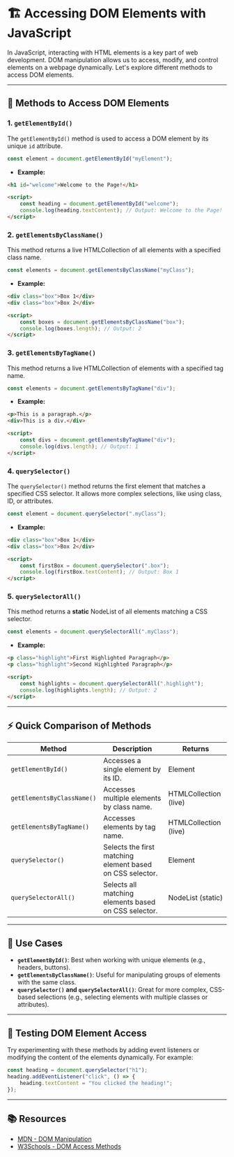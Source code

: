 # 🏗️ Accessing DOM Elements with JavaScript

In JavaScript, interacting with HTML elements is a key part of web development. DOM manipulation allows us to access, modify, and control elements on a webpage dynamically. Let's explore different methods to access DOM elements.

---

## 📜 Methods to Access DOM Elements

### 1. **`getElementById()`**

The `getElementById()` method is used to access a DOM element by its unique `id` attribute.

```javascript
const element = document.getElementById("myElement");
```

- **Example:**

```html
<h1 id="welcome">Welcome to the Page!</h1>

<script>
    const heading = document.getElementById("welcome");
    console.log(heading.textContent); // Output: Welcome to the Page!
</script>
```

### 2. **`getElementsByClassName()`**

This method returns a live HTMLCollection of all elements with a specified class name.

```javascript
const elements = document.getElementsByClassName("myClass");
```

- **Example:**

```html
<div class="box">Box 1</div>
<div class="box">Box 2</div>

<script>
    const boxes = document.getElementsByClassName("box");
    console.log(boxes.length); // Output: 2
</script>
```

### 3. **`getElementsByTagName()`**

This method returns a live HTMLCollection of elements with a specified tag name.

```javascript
const elements = document.getElementsByTagName("div");
```

- **Example:**

```html
<p>This is a paragraph.</p>
<div>This is a div.</div>

<script>
    const divs = document.getElementsByTagName("div");
    console.log(divs.length); // Output: 1
</script>
```

### 4. **`querySelector()`**

The `querySelector()` method returns the first element that matches a specified CSS selector. It allows more complex selections, like using class, ID, or attributes.

```javascript
const element = document.querySelector(".myClass");
```

- **Example:**

```html
<div class="box">Box 1</div>
<div class="box">Box 2</div>

<script>
    const firstBox = document.querySelector(".box");
    console.log(firstBox.textContent); // Output: Box 1
</script>
```

### 5. **`querySelectorAll()`**

This method returns a **static** NodeList of all elements matching a CSS selector.

```javascript
const elements = document.querySelectorAll(".myClass");
```

- **Example:**

```html
<p class="highlight">First Highlighted Paragraph</p>
<p class="highlight">Second Highlighted Paragraph</p>

<script>
    const highlights = document.querySelectorAll(".highlight");
    console.log(highlights.length); // Output: 2
</script>
```

---

## ⚡ Quick Comparison of Methods

| Method                    | Description                                                   | Returns      |
|---------------------------|---------------------------------------------------------------|--------------|
| `getElementById()`         | Accesses a single element by its ID.                          | Element      |
| `getElementsByClassName()` | Accesses multiple elements by class name.                     | HTMLCollection (live) |
| `getElementsByTagName()`   | Accesses elements by tag name.                                | HTMLCollection (live) |
| `querySelector()`          | Selects the first matching element based on CSS selector.     | Element      |
| `querySelectorAll()`       | Selects all matching elements based on CSS selector.          | NodeList (static) |

---

## 🎯 Use Cases

- **`getElementById()`**: Best when working with unique elements (e.g., headers, buttons).
- **`getElementsByClassName()`**: Useful for manipulating groups of elements with the same class.
- **`querySelector()` and `querySelectorAll()`**: Great for more complex, CSS-based selections (e.g., selecting elements with multiple classes or attributes).

---

## 🧪 Testing DOM Element Access

Try experimenting with these methods by adding event listeners or modifying the content of the elements dynamically. For example:

```javascript
const heading = document.querySelector("h1");
heading.addEventListener("click", () => {
    heading.textContent = "You clicked the heading!";
});
```

---

## 📚 Resources

- [MDN - DOM Manipulation](https://developer.mozilla.org/en-US/docs/Web/API/Document_object_model)
- [W3Schools - DOM Access Methods](https://www.w3schools.com/js/js_htmldom_elements.asp)
